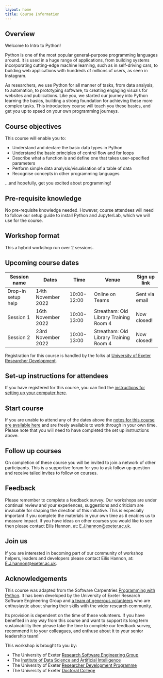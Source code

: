 ```yaml
---
layout: home
title: Course Information
---
```



## Overview

Welcome to Intro to Python! 

Python is one of the most popular general-purpose programming languages around. It is used in a huge range of applications, from building systems incorporating cutting-edge machine learning, such as in self-driving cars, to building web applications with hundreds of millions of users, as seen in Instagram.

As researchers, we use Python for all manner of tasks, from data analysis, to automation, to prototyping software, to creating engaging visuals for websites and publications. Like you, we started our journey into Python learning the basics, building a strong foundation for achieving these more complex tasks. This introductory course will teach you these basics, and get you up to speed on your own programming journeys.

## Course objectives

This course will enable you to:

- Understand and declare the basic data types in Python
- Understand the basic principles of control flow and for loops
- Describe what a function is and define one that takes user-specified parameters
- Perform simple data analysis/visualisation of a table of data
- Recognise concepts in other programming languages

...and hopefully, get you excited about programming!

## Pre-requisite knowledge

No pre-requisite knowledge needed. However, course attendees will need to follow our setup guide to install Python and JupyterLab, which we will use for the course.

## Workshop format

This a hybrid workshop run over 2 sessions.

## Upcoming course dates

|Session name | Dates | Time  | Venue | Sign up link |
|--- |--- |--- |--- | --- |
| Drop-in setup help |14th November 2022 | 10:00-12:00 | Online on Teams |  Sent via email  |
| Session 1 | 16th November 2022 | 10:00-13:00 | Streatham: Old Library Training Room 4  | Now closed! |
| Session 2 | 23rd November 2022 | 10:00-13:00 | Streatham: Old Library Training Room 4  | Now closed! |

Registration for this course is handled by the folks at [University of Exeter Researcher Development](https://www.exeter.ac.uk/research/doctoralcollege/early-career-researchers/traininganddevelopment/rdprogramme/).

## Set-up instructions for attendees

If you have registered for this course, you can find the [instructions for setting up your computer here](https://uniexeterrse.github.io/intro-to-python/setup.html).

## Start course

If you are unable to attend any of the dates above the [notes for this course are available here](https://uniexeterrse.github.io/intro-to-python/contents.html) and are freely available to work through in your own time. Please note that you will need to have completed the set up instructions above.

## Follow up courses

On completion of these course you will be invited to join a network of other participants. This is a supportive forum for you to ask follow up question and receive tailed invites to follow on courses.

## Feedback

Please remember to complete a feedback survey. Our workshops are under continual review and your experiences, suggestions and criticism are invaluable for shaping the direction of this initiative. This is especially important if you complete the materials in your own time as it enables us to measure impact. If you have ideas on other courses you would like to see then please contact Eilis Hannon, at: <E.J.hannon@exeter.ac.uk>.

## Join us

If you are interested in becoming part of our community of workshop helpers, leaders and developers please contact Eilis Hannon, at: <E.J.hannon@exeter.ac.uk>.

## Acknowledgements

This course was adapted from the Software Carpentries [Programming with Python](https://swcarpentry.github.io/python-novice-inflammation/). It has been developed by the University of Exeter Research Software Engineering Group and [a team of generous volunteers](https://uniexeterrse.github.io/intro-to-python/acknowledgements.html) who are enthusiastic about sharing their skills with the wider research community.

Its provision is dependent on the time of these volunteers. If you have benefited in any way from this course and want to support its long term sustainability then please take the time to complete our feedback survey, recommend it to your colleagues, and enthuse about it to your senior leadership team!

This workshop is brought to you by:

- The University of Exeter [Research Software Engineering Group](https://www.exeter.ac.uk/research/idsai/team/researchsoftwareengineers/)
- The [Institute of Data Science and Artificial Intelligence](https://www.exeter.ac.uk/research/idsai/)
- The University of Exeter [Researcher Development Programme](https://www.exeter.ac.uk/research/doctoralcollege/early-career-researchers/traininganddevelopment/rdprogramme/)
- The University of Exeter [Doctoral College](https://www.exeter.ac.uk/research/doctoralcollege/)
